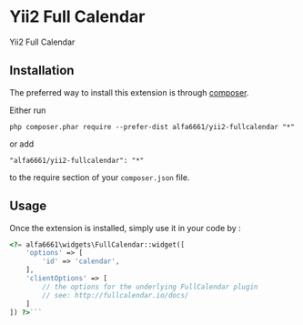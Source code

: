 Yii2 Full Calendar
==================
Yii2 Full Calendar

Installation
------------

The preferred way to install this extension is through [composer](http://getcomposer.org/download/).

Either run

```
php composer.phar require --prefer-dist alfa6661/yii2-fullcalendar "*"
```

or add

```
"alfa6661/yii2-fullcalendar": "*"
```

to the require section of your `composer.json` file.


Usage
-----

Once the extension is installed, simply use it in your code by  :

```php
<?= alfa6661\widgets\FullCalendar::widget([
	'options' => [
		'id' => 'calendar',
	],
	'clientOptions' => [
		// the options for the underlying FullCalendar plugin
		// see: http://fullcalendar.io/docs/
	]
]) ?>```